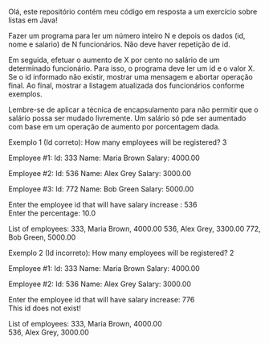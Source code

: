 Olá, este repositório contém meu código em resposta a um exercício sobre listas em Java!

Fazer um programa para ler um número inteiro N e depois os dados (id, nome e salario) de N funcionários. Não deve haver repetição de id.

Em seguida, efetuar o aumento de X por cento no salário de um determinado funcionário. Para isso, o programa deve ler um id e o valor X. Se o id informado não existir, mostrar uma mensagem e abortar operação final. Ao final, mostrar a listagem atualizada dos funcionários conforme exemplos.

Lembre-se de aplicar a técnica de encapsulamento para não permitir que o salário possa ser mudado livremente. Um salário só pde ser aumentado com base em um operação de aumento por porcentagem dada. 


Exemplo 1 (Id correto):
How many employees will be registered? 3

Employee #1:
Id: 333
Name: Maria Brown
Salary: 4000.00

Employee #2:
Id: 536
Name: Alex Grey
Salary: 3000.00

Employee #3:
Id: 772
Name: Bob Green
Salary: 5000.00

Enter the employee id that will have salary increase : 536  
Enter the percentage: 10.0

List of employees:
333, Maria Brown, 4000.00
536, Alex Grey, 3300.00
772, Bob Green, 5000.00


Exemplo 2 (Id incorreto):
How many employees will be registered? 2

Employee #1:
Id: 333
Name: Maria Brown
Salary: 4000.00

Employee #2:
Id: 536
Name: Alex Grey
Salary: 3000.00

Enter the employee id that will have salary increase: 776  
This id does not exist!

List of employees:
333, Maria Brown, 4000.00  
536, Alex Grey, 3000.00

